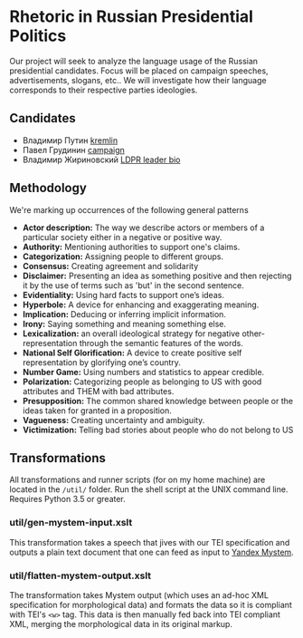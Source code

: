# Rhetoric in Russian Presidential Politics

Our project will seek to analyze the language usage of the Russian presidential candidates. Focus will be placed on campaign speeches, advertisements, slogans, etc.. We will investigate how their language corresponds to their respective parties ideologies.

## Candidates
- Владимир Путин [kremlin](http://kremlin.ru)
- Павел Грудинин [campaign](http://grudininkprf.ru/)
- Владимир Жириновский [LDPR leader bio](https://ldpr.ru/leader/)

## Methodology
We're marking up occurrences of the following general patterns
- **Actor description:** The way we describe actors or members of a particular society either in a negative or positive way.
- **Authority:** Mentioning authorities to support one's claims.
- **Categorization:** Assigning people to different groups.
- **Consensus:** Creating agreement and solidarity
- **Disclaimer:** Presenting an idea as something positive and then rejecting it by the use of terms such as 'but' in the second sentence.
- **Evidentiality:** Using hard facts to support one’s ideas.
- **Hyperbole:** A device for enhancing and exaggerating meaning.
- **Implication:** Deducing or inferring implicit information.
- **Irony:** Saying something and meaning something else.
- **Lexicalization:** an overall ideological strategy for negative other-representation through the semantic features of the words.
- **National Self Glorification:** A device to create positive self representation by glorifying one’s country.
- **Number Game:** Using numbers and statistics to appear credible.
- **Polarization:** Categorizing people as belonging to US with good attributes and THEM with bad attributes.
- **Presupposition:** The common shared knowledge between people or the ideas taken for granted in a proposition.
- **Vagueness:** Creating uncertainty and ambiguity.
- **Victimization:** Telling bad stories about people who do not belong to US

## Transformations
All transformations and runner scripts (for on my home machine) are located in the ```/util/``` folder. Run the shell script at the UNIX command line. Requires Python 3.5 or greater.
### util/gen-mystem-input.xslt
This transformation takes a speech that jives with our TEI specification and outputs a plain text document that one can feed as input to [Yandex Mystem](https://tech.yandex.ru/mystem).
### util/flatten-mystem-output.xslt
The transformation takes Mystem output (which uses an ad-hoc XML specification for morphological data) and formats the data so it is compliant with TEI's ```<w>``` tag. This data is then manually fed back into TEI compliant XML, merging the morphological data in its original markup.
